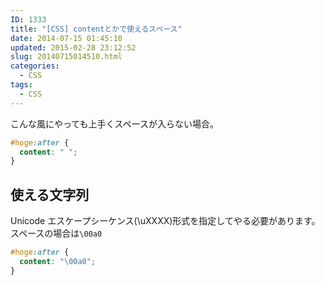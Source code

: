 ```yaml
---
ID: 1333
title: "[CSS] contentとかで使えるスペース"
date: 2014-07-15 01:45:10
updated: 2015-02-28 23:12:52
slug: 20140715014510.html
categories:
  - CSS
tags:
  - CSS
---
```


こんな風にやっても上手くスペースが入らない場合。

```css
#hoge:after {
  content: " ";
}
```

<!--more-->
<h2>使える文字列</h2>
Unicode エスケープシーケンス(\uXXXX)形式を指定してやる必要があります。
スペースの場合は<code>\00a0</code>

```css
#hoge:after {
  content: "\00a0";
}
```

